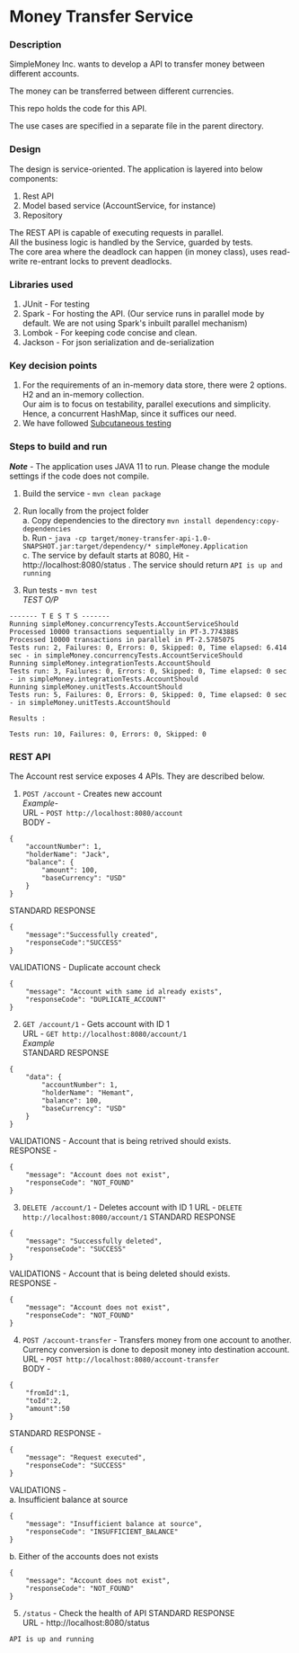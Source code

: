 
# Money Transfer Service

### Description
SimpleMoney Inc. wants to develop a API to transfer money between different accounts.

The money can be transferred between different currencies.

This repo holds the code for this API.

The use cases are specified in a separate file in the parent directory.

### Design
The design is service-oriented. The application is layered into below components:   
1. Rest API
2. Model based service (AccountService, for instance)
3. Repository

The REST API is capable of executing requests in parallel.   
All the business logic is handled by the Service, guarded by tests.   
The core area where the deadlock can happen (in money class), uses read-write re-entrant locks to prevent deadlocks.   

### Libraries used
1. JUnit - For testing
2. Spark - For hosting the API. (Our service runs in parallel mode by default. We are not using Spark's inbuilt parallel mechanism)   
3. Lombok - For keeping code concise and clean.   
4. Jackson - For json serialization and de-serialization

### Key decision points
1. For the requirements of an in-memory data store, there were 2 options. H2 and an in-memory collection.   
Our aim is to focus on testability, parallel executions and simplicity.   
Hence, a concurrent HashMap, since it suffices our need.   
2. We have followed [Subcutaneous testing](https://martinfowler.com/bliki/SubcutaneousTest.html)

### Steps to build and run 
**_Note_** - The application uses JAVA 11 to run. Please change the module settings if the code does not compile.   
1. Build the service - `mvn clean package`

2. Run locally from the project folder   
a. Copy dependencies to the directory `mvn install dependency:copy-dependencies`   
b. Run - `java -cp target/money-transfer-api-1.0-SNAPSHOT.jar:target/dependency/* simpleMoney.Application`   
c. The service by default starts at 8080, Hit - http://localhost:8080/status . The service should return `API is up and running`

3. Run tests - `mvn test`   
_TEST O/P_
```
------- T E S T S -------   
Running simpleMoney.concurrencyTests.AccountServiceShould
Processed 10000 transactions sequentially in PT-3.774388S
Processed 10000 transactions in parallel in PT-2.578507S
Tests run: 2, Failures: 0, Errors: 0, Skipped: 0, Time elapsed: 6.414 sec - in simpleMoney.concurrencyTests.AccountServiceShould
Running simpleMoney.integrationTests.AccountShould
Tests run: 3, Failures: 0, Errors: 0, Skipped: 0, Time elapsed: 0 sec - in simpleMoney.integrationTests.AccountShould
Running simpleMoney.unitTests.AccountShould
Tests run: 5, Failures: 0, Errors: 0, Skipped: 0, Time elapsed: 0 sec - in simpleMoney.unitTests.AccountShould

Results :

Tests run: 10, Failures: 0, Errors: 0, Skipped: 0
```  


### REST API
The Account rest service exposes 4 APIs. They are described below.   
1. `POST /account` - Creates new account   
*Example*-   
URL - `POST http://localhost:8080/account`   
BODY - 
```
{
    "accountNumber": 1,
    "holderName": "Jack",
    "balance": {
        "amount": 100,
        "baseCurrency": "USD"
    }
}
``` 
STANDARD RESPONSE  
```
{
    "message":"Successfully created",
    "responseCode":"SUCCESS"
}
```
VALIDATIONS - Duplicate account check
```
{
    "message": "Account with same id already exists",
    "responseCode": "DUPLICATE_ACCOUNT"
}
```

2. `GET /account/1` - Gets account with ID 1   
URL - `GET http://localhost:8080/account/1`     
*Example*   
STANDARD RESPONSE
```
{
    "data": {
        "accountNumber": 1,
        "holderName": "Hemant",
        "balance": 100,
        "baseCurrency": "USD"
    }
}
```
VALIDATIONS - Account that is being retrived should exists.   
RESPONSE -
```
{
    "message": "Account does not exist",
    "responseCode": "NOT_FOUND"
}
```

3. `DELETE /account/1` - Deletes account with ID 1 
URL - `DELETE http://localhost:8080/account/1`
STANDARD RESPONSE
```
{
    "message": "Successfully deleted",
    "responseCode": "SUCCESS"
}
```
VALIDATIONS - Account that is being deleted should exists.   
RESPONSE -
```
{
    "message": "Account does not exist",
    "responseCode": "NOT_FOUND"
}
```

4. `POST /account-transfer` - Transfers money from one account to another. Currency conversion is done to deposit money into destination account.   
URL - `POST http://localhost:8080/account-transfer`   
BODY -
```
{
    "fromId":1,
    "toId":2,
    "amount":50
}
```
STANDARD RESPONSE -   
```
{
    "message": "Request executed",
    "responseCode": "SUCCESS"
}
```
VALIDATIONS -    
a. Insufficient balance at source   
```
{
    "message": "Insufficient balance at source",
    "responseCode": "INSUFFICIENT_BALANCE"
}
```
b. Either of the accounts does not exists   
```
{
    "message": "Account does not exist",
    "responseCode": "NOT_FOUND"
}
```

5. `/status` - Check the health of API
STANDARD RESPONSE    
URL - http://localhost:8080/status   
```
API is up and running
```
